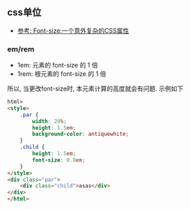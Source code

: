 ## css单位
- [参考: Font-size:一个意外复杂的CSS属性](https://juejin.im/post/5b1292355188251377116617)
### em/rem
- 1em: 元素的 font-size 的 1 倍
- 1rem: 根元素的 font-size 的 1 倍

所以, 当更改font-size时, 本元素计算的高度就会有问题. 示例如下
```html
html>
<style>
    .par {
        width: 20%;
        height: 1.5em;
        background-color: antiquewhite;
    }
    .child {
        height: 1.5em;
        font-size: 0.8em;
    }
</style>
<div class="par">
    <div class="child">asas</div>
</div>
</html>
```
